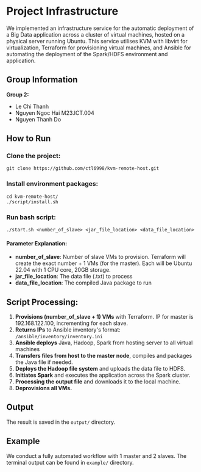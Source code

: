 # Project Infrastructure
We implemented an infrastructure service for the automatic deployment of a Big Data application across a cluster of virtual machines, hosted on a physical server running Ubuntu. This service utilises KVM with libvirt for virtualization, Terraform for provisioning virtual machines, and Ansible for automating the deployment of the Spark/HDFS environment and application.

## Group Information
**Group 2:**
- Le Chi Thanh
- Nguyen Ngoc Hai M23.ICT.004
- Nguyen Thanh Do

## How to Run

### Clone the project:
```
git clone https://github.com/ctl6998/kvm-remote-host.git
```

### Install environment packages:
```
cd kvm-remote-host/
./script/install.sh 
```

### Run bash script:
```
./start.sh <number_of_slave> <jar_file_location> <data_file_location>
```

#### Parameter Explanation:
- **number_of_slave**: Number of slave VMs to provision. Terraform will create the exact number + 1 VMs (for the master). Each will be Ubuntu 22.04 with 1 CPU core, 20GB storage.
- **jar_file_location**: The data file (.txt) to process
- **data_file_location**: The compiled Java package to run

## Script Processing:

1. **Provisions (number_of_slave + 1) VMs** with Terraform. IP for master is 192.168.122.100, incrementing for each slave.
2. **Returns IPs** to Ansible inventory's format: `/ansible/inventory/inventory.ini`
3. **Ansible deploys** Java, Hadoop, Spark from hosting server to all virtual machines
4. **Transfers files from host to the master node**, compiles and packages the Java file if needed.
5. **Deploys the Hadoop file system** and uploads the data file to HDFS.
6. **Initiates Spark** and executes the application across the Spark cluster.
7. **Processing the output file** and downloads it to the local machine.
8. **Deprovisions all VMs.**

## Output

The result is saved in the `output/` directory.

## Example

We conduct a fully automated workflow with 1 master and 2 slaves. The terminal output can be found in `example/` directory.

